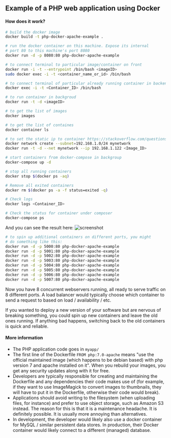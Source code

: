 ## Example of a PHP web application using Docker


#### How does it work?

```bash
# build the docker image
docker build -t php-docker-apache-example .

# run the docker container on this machine. Expose its internal
# port 80 to this machine's port 8080
docker run -d -p 8080:80 php-docker-apache-example

# to connect terminal to particular image/container on front
docker run -i -t --entrypoint /bin/bash <imageID>
sudo docker exec -i -t <container_name_or_id> /bin/bash

# to connect terminal of particular already running container in backend
docker exec -i -t <Container_ID> /bin/bash

# to run container in backgroud
docker run -t -d <imageID>

# to get the list of images
docker images

# to get the list of containes
docker container ls

# to set the static ip to container https://stackoverflow.com/questions/25529386/how-can-i-set-a-static-ip-address-in-a-docker-container
docker network create --subnet=192.168.1.0/24 mynetwork
docker run -t -d --net mynetwork --ip 192.168.1.122 <Image_ID>

# start containers from docker-compose in backgroup
docker-compose up -d

# stop all running containers
docker stop $(docker ps -aq)

# Remove all exited containers
docker rm $(docker ps -a -f status=exited -q)

# Check logs
docker logs <Container_ID>

# Check the status for container under composer
docker-compose ps

```

And you can see the result here:
![screenshot](https://raw.githubusercontent.com/fuhrysteve/php-docker-apache-example/master/example.jpg)

```bash
# to spin up additional containers on different ports, you might
# do something like this:
docker run -d -p 5000:80 php-docker-apache-example
docker run -d -p 5001:80 php-docker-apache-example
docker run -d -p 5002:80 php-docker-apache-example
docker run -d -p 5003:80 php-docker-apache-example
docker run -d -p 5004:80 php-docker-apache-example
docker run -d -p 5005:80 php-docker-apache-example
docker run -d -p 5006:80 php-docker-apache-example
docker run -d -p 5007:80 php-docker-apache-example
```
Now you have 8 concurrent webservers running, all ready to serve
traffic on 8 different ports. A load balancer would typically
choose which container to send a request to based on load /
availability / etc.

If you wanted to deploy a new version of your software but are nervous
of breaking something, you could spin up new containers and leave the
old ones running. If anything bad happens, switching back to the old
containers is quick and reliable.


#### More information

* The PHP application code goes in `myapp/`
* The first line of the Dockerfile `FROM php:7.0-apache` means "use
  the official maintained image (which happens to be debian based)
  with php version 7 and apache installed on it". When you rebuild your
  images, you get any security updates along with it for free.
* Developers are typically responsible for creating and maintaining 
  the Dockerfile and any dependencies their code makes use of (for
  example, if they want to use ImageMagick to convert images to
  thumbnails, they will have to put it in the Dockerfile, otherwise
  their code would break).
* Applications should avoid writing to the filesystem (when uploading
  files, for instance) and prefer to use object storage, such as
  Amazon S3 instead. The reason for this is that it is a maintenance
  headache. It is definitely possible. It is usually more annoying
  than alternatives.
* In development, the developer would likely also use a docker container
  for MySQL / similar persistent data stores. In production, their Docker
  container would likely connect to a different (managed) database.
